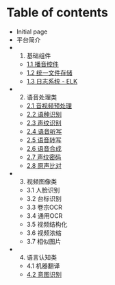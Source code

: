 # Table of contents

* Initial page
* 平台简介
* 1. 基础组件
  * [1.1 播音控件](1.-ji-chu-zu-jian/1.1-bo-yin-kong-jian.md)
  * [1.2 统一文件存储](1.-ji-chu-zu-jian/1.2-tong-yi-wen-jian-cun-chu.md)
  * [1.3 日志系统 - ELK](1.-ji-chu-zu-jian/1.3-ri-zhi-xi-tong-elk.md)
* 2. 语音处理类
  * [2.1 音视频预处理](2.-yu-yin-chu-li-lei/2.1-yin-shi-pin-yu-chu-li.md)
  * [2.2 语种识别](2.-yu-yin-chu-li-lei/1.1-yu-yin-bian-jie-ma.md)
  * [2.3 声纹识别](2.-yu-yin-chu-li-lei/2.3-sheng-wen-shi-bie.md)
  * [2.4 语音听写](2.-yu-yin-chu-li-lei/2.4-yu-yin-ting-xie.md)
  * [2.5 语音转写](2.-yu-yin-chu-li-lei/2.5-yu-yin-zhuan-xie.md)
  * [2.6 语音合成](2.-yu-yin-chu-li-lei/2.6-yu-yin-he-cheng.md)
  * [2.7 声纹密码](2.-yu-yin-chu-li-lei/2.7-sheng-wen-mi-ma.md)
  * [2.8 原声比对](2.-yu-yin-chu-li-lei/2.8-yuan-sheng-bi-dui.md)
* 3. 视频图像类
  * 3.1 人脸识别
  * 3.2 台标识别
  * 3.3 卷宗OCR
  * 3.4 通用OCR
  * 3.5 视频结构化
  * 3.6 视频浓缩
  * 3.7 相似图片
* 4. 语言认知类
  * 4.1 机器翻译
  * [4.2 意图识别](4.-yu-yan-ren-zhi-lei/4.2-yi-tu-shi-bie.md)

